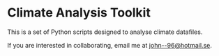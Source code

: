 # Climate Analysis Toolkit

This is a set of Python scripts designed to analyse climate datafiles. 

If you are interested in collaborating, email me at john--96@hotmail.se.
